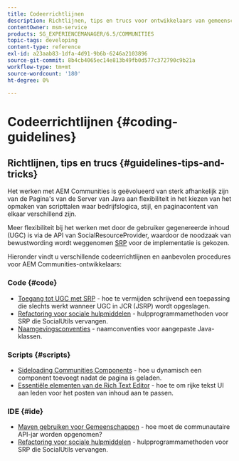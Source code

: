 ```yaml
---
title: Codeerrichtlijnen
description: Richtlijnen, tips en trucs voor ontwikkelaars van gemeenschappen
contentOwner: msm-service
products: SG_EXPERIENCEMANAGER/6.5/COMMUNITIES
topic-tags: developing
content-type: reference
exl-id: a23aab83-1dfa-4d91-9b6b-6246a2103896
source-git-commit: 8b4cb4065ec14e813b49fb0d577c372790c9b21a
workflow-type: tm+mt
source-wordcount: '180'
ht-degree: 0%

---
```


# Codeerrichtlijnen {#coding-guidelines}

## Richtlijnen, tips en trucs {#guidelines-tips-and-tricks}

Het werken met AEM Communities is geëvolueerd van sterk afhankelijk zijn van de Pagina&#39;s van de Server van Java aan flexibiliteit in het kiezen van het opmaken van scripttalen waar bedrijfslogica, stijl, en paginacontent van elkaar verschillend zijn.

Meer flexibiliteit bij het werken met door de gebruiker gegenereerde inhoud (UGC) is via de API van SocialResourceProvider, waardoor de noodzaak van bewustwording wordt weggenomen [SRP](srp.md) voor de implementatie is gekozen.

Hieronder vindt u verschillende codeerrichtlijnen en aanbevolen procedures voor AEM Communities-ontwikkelaars:

### Code {#code}

* [Toegang tot UGC met SRP](accessing-ugc-with-srp.md) - hoe te vermijden schrijvend een toepassing die slechts werkt wanneer UGC in JCR (JSRP) wordt opgeslagen.
* [Refactoring voor sociale hulpmiddelen](socialutils.md) - hulpprogrammamethoden voor SRP die SocialUtils vervangen.
* [Naamgevingsconventies](naming-conventions.md) - naamconventies voor aangepaste Java-klassen.

### Scripts {#scripts}

* [Sideloading Communities Components](sideloading.md) - hoe u dynamisch een component toevoegt nadat de pagina is geladen.
* [Essentiële elementen van de Rich Text Editor](rte.md) - hoe te om rijke tekst UI aan leden voor het posten van inhoud aan te passen.

### IDE {#ide}

* [Maven gebruiken voor Gemeenschappen](maven.md) - hoe moet de communautaire API-jar worden opgenomen?
* [Refactoring voor sociale hulpmiddelen](socialutils.md) - hulpprogrammamethoden voor SRP die SocialUtils vervangen.
